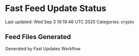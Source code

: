 # Fast Feed Update Status
Last updated: Wed Sep  3 19:19:46 UTC 2025
Categories: crypto

## Feed Files Generated

Generated by Fast Updates Workflow
